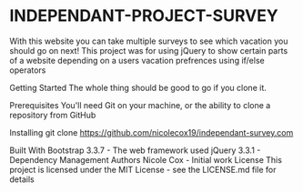 # INDEPENDANT-PROJECT-SURVEY
With this website you can take multiple surveys to see which vacation you should go on next!
This project was for using jQuery to show certain parts of a website depending on a users vacation prefrences using if/else operators

Getting Started
The whole thing should be good to go if you clone it.

Prerequisites
You'll need Git on your machine, or the ability to clone a repository from GitHub

Installing
git clone https://github.com/nicolecox19/independant-survey.com

Built With
Bootstrap 3.3.7 - The web framework used
jQuery 3.3.1 - Dependency Management
Authors
Nicole Cox - Initial work
License
This project is licensed under the MIT License - see the LICENSE.md file for details
